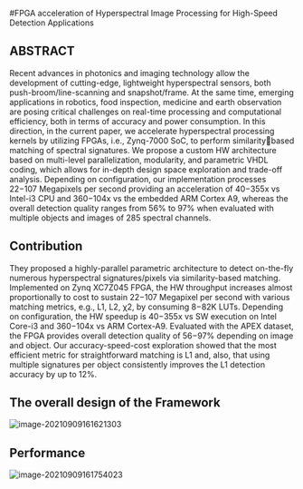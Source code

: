 #FPGA acceleration of Hyperspectral Image Processing for High-Speed Detection Applications
## ABSTRACT

Recent advances in photonics and imaging technology allow the development of cutting-edge, lightweight hyperspectral sensors, both push-broom/line-scanning and snapshot/frame. At the same time, emerging applications in robotics, food inspection, medicine and earth observation are posing critical challenges on real-time processing and computational efficiency, both in terms of accuracy and power consumption. In this direction, in the current paper, we accelerate hyperspectral processing kernels by utilizing FPGAs, i.e., Zynq-7000 SoC, to perform similaritybased matching of spectral signatures. We propose a custom HW architecture based on multi-level parallelization, modularity, and parametric VHDL coding, which allows for in-depth design space exploration and trade-off analysis. Depending on configuration, our implementation processes 22−107 Megapixels per second providing an acceleration of 40−355x vs Intel-i3 CPU and 360−104x vs the embedded ARM Cortex A9, whereas the overall detection quality ranges from 56% to 97% when evaluated with multiple objects and images of 285 spectral channels.

## Contribution

They proposed a highly-parallel parametric architecture to detect on-the-fly numerous hyperspectral signatures/pixels via similarity-based matching. Implemented on Zynq XC7Z045 FPGA, the HW throughput increases almost proportionally to cost to sustain 22−107 Megapixel per second with various
matching metrics, e.g., L1, L2, χ2, by consuming 8−82K LUTs. Depending on configuration, the HW speedup is 40−355x vs SW execution on Intel Core-i3 and 360−104x vs ARM Cortex-A9. Evaluated with the APEX dataset, the FPGA provides overall detection quality of 56−97% depending on image and object. Our accuracy-speed-cost exploration showed that the most efficient metric for straightforward matching is L1 and, also, that using multiple signatures per object consistently improves the L1 detection accuracy by up to 12%.

## The overall design of the Framework

![image-20210909161621303](https://gitee.com/feiyipengfei/pic-md1/raw/master/20210909161621.png)

## Performance

![image-20210909161754023](https://gitee.com/feiyipengfei/pic-md1/raw/master/20210909161754.png)

